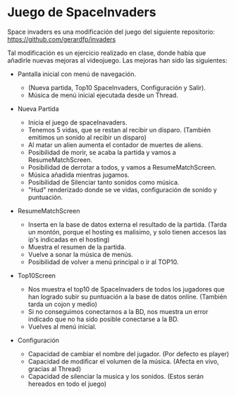 # Juego de SpaceInvaders 

Space invaders es una modificación del juego del siguiente repositorio: https://github.com/gerardfp/invaders

Tal modificación es un ejercicio realizado en clase, donde había que añadirle nuevas mejoras al videojuego.
Las mejoras han sido las siguientes:

- Pantalla inicial con menú de navegación. 
	 * (Nueva partida, Top10 SpaceInvaders, Configuración y Salir).
	 * Música de menú inicial ejecutada desde un Thread.

- Nueva Partida 
	* Inicia el juego de spaceInavaders.
	* Tenemos 5 vidas, que se restan al recibir un disparo. (También emitimos un sonido al recibir un disparo)
	* Al matar un alien aumenta el contador de muertes de aliens.
	* Posibilidad de morir, se acaba la partida y vamos a ResumeMatchScreen.
	* Posibilidad de derrotar a todos, y vamos a ResumeMatchScreen.
	* Música añadida mientras jugamos.
	* Posibilidad de Silenciar tanto sonidos como música.
	* "Hud" renderizado donde se ve vidas, configuración de sonido y puntuación.
	
- ResumeMatchScreen
	* Inserta en la base de datos externa el resultado de la partida. (Tarda un montón, porque el hosting es malisimo, y solo tienen accesos las ip's indicadas en el hosting)
	* Muestra el resumen de la partida.
	* Vuelve a sonar la música de menús.
	* Posibilidad de volver a menú principal o ir al TOP10.
	
- Top10Screen
	* Nos muestra el top10 de SpaceInvaders de todos los jugadores que han logrado subir su puntuación a la base de datos online. (También tarda un cojon y medio)
	* Si no conseguimos conectarnos a la BD, nos muestra un error indicado que no ha sido posible conectarse a la BD.
	* Vuelves al menú inicial.
	
- Configuración
	* Capacidad de cambiar el nombre del jugador. (Por defecto es player)
	* Capacidad de modificar el volumen de la música. (Afecta en vivo, gracias al Thread)
	* Capacidad de silenciar la musica y los sonidos. (Estos serán hereados en todo el juego)
